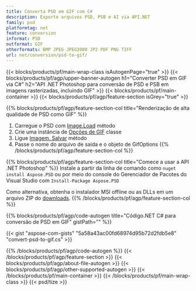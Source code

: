 ```yaml
---
title: Converta PSD em GIF com C#
description: Exporte arquivos PSD, PSB e AI via API.NET
family: psd
platformtag: net
feature: conversion
informat: PSD
outformat: GIF
otherformats: BMP JPEG JPEG2000 JP2 PDF PNG TIFF
url: net/conversion/psd-to-gif/
---
```


{{< blocks/products/pf/main-wrap-class isAutogenPage="true" >}}
{{< blocks/products/pf/agp/upper-banner-autogen h1="Converter PSD em GIF via C#" h2="API .NET Photoshop para conversão de PSD e PSB em imagens rasterizadas, incluindo GIF" >}}
{{< blocks/products/pf/main-container >}}
{{< blocks/products/pf/agp/feature-section isGrey="true" >}}

{{% blocks/products/pf/agp/feature-section-col title="Renderização de alta qualidade de PSD como GIF" %}}
1. Carregue o PSD com [Image.Load](https://apireference.aspose.com/psd/net/aspose.psd/image/methods/load/index) método
1. Crie uma instância de [Opções de GIF](https://apireference.aspose.com/psd/net/aspose.psd.imageoptions/gifoptions) classe
1. Ligue [Imagem. Salvar](https://apireference.aspose.com/psd/net/aspose.psd/image/methods/save/index) método
1. Passe o nome do arquivo de saída e o objeto de GifOptions
{{% /blocks/products/pf/agp/feature-section-col %}}

{{% blocks/products/pf/agp/feature-section-col title="Comece a usar a API .NET Photoshop" %}}
Instale a partir da linha de comando como ```nuget install Aspose.PSD``` ou por meio do console do Gerenciador de Pacotes do Visual Studio com ```Install-Package Aspose.PSD```

Como alternativa, obtenha o instalador MSI offline ou as DLLs em um arquivo ZIP do [downloads](https://releases.aspose.com/psd/net).
{{% /blocks/products/pf/agp/feature-section-col %}}

{{% blocks/products/pf/agp/code-autogen title="Código.NET C# para conversão de PSD em GIF" gistPath="" %}}

{{< gist "aspose-com-gists" "5a58a43ac00fd68974d95b72d2fdb5e8" "convert-psd-to-gif.cs" >}}

{{% /blocks/products/pf/agp/code-autogen %}}
{{< /blocks/products/pf/agp/feature-section >}}
{{< blocks/products/pf/agp/about-file-autogen >}}
{{< blocks/products/pf/agp/other-supported-autogen >}}
{{< /blocks/products/pf/main-container >}}
{{< /blocks/products/pf/main-wrap-class >}}
{{< psd/tize >}}
